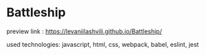# Battleship

preview link : https://levaniilashvili.github.io/Battleship/

used technologies: javascript, html, css, webpack, babel, eslint, jest
